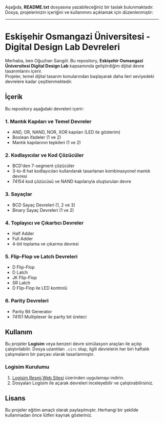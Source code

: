 Aşağıda, **README.txt** dosyasına yazabileceğiniz bir taslak bulunmaktadır. Dosya, projelerinizin içeriğini ve kullanımını açıklamak için düzenlenmiştir:  

---

# Eskişehir Osmangazi Üniversitesi - Digital Design Lab Devreleri  

Merhaba, ben Oğuzhan Sarıgöl. Bu repository, **Eskişehir Osmangazi Üniversitesi Digital Design Lab** kapsamında geliştirdiğim dijital devre tasarımlarını içerir.  
Projeler, temel dijital tasarım konularından başlayarak daha ileri seviyedeki devrelere kadar çeşitlenmektedir.  

## İçerik  
Bu repository aşağıdaki devreleri içerir:  

### 1. **Mantık Kapıları ve Temel Devreler**  
- AND, OR, NAND, NOR, XOR kapıları (LED ile gösterim)  
- Boolean ifadeler (1 ve 2)  
- Mantık kapılarının tepkileri (1 ve 2)  

### 2. **Kodlayıcılar ve Kod Çözücüler**  
- BCD'den 7-segment çözücüler  
- 3-to-8 hat kodlayıcıları kullanılarak tasarlanan kombinasyonel mantık devresi  
- 74154 kod çözücüsü ve NAND kapılarıyla oluşturulan devre  

### 3. **Sayaçlar**  
- BCD Sayaç Devreleri (1, 2 ve 3)  
- Binary Sayaç Devreleri (1 ve 2)  

### 4. **Toplayıcı ve Çıkartıcı Devreler**  
- Half Adder  
- Full Adder  
- 4-bit toplama ve çıkarma devresi  

### 5. **Flip-Flop ve Latch Devreleri**  
- D Flip-Flop  
- D Latch  
- JK Flip-Flop  
- SR Latch  
- D Flip-Flop ile LED kontrolü  

### 6. **Parity Devreleri**  
- Parity Bit Generator  
- 74151 Multiplexer ile parity bit üreteci  

## Kullanım  
Bu projeler **Logisim** veya benzeri devre simülasyon araçları ile açılıp çalıştırılabilir. Dosya uzantıları `.circ` olup, ilgili devrelerin her biri haftalık çalışmaların bir parçası olarak tasarlanmıştır.  

### Logisim Kurulumu  
1. [Logisim Resmi Web Sitesi](http://www.cburch.com/logisim/) üzerinden uygulamayı indirin.  
2. Dosyaları Logisim ile açarak devreleri inceleyebilir ve çalıştırabilirsiniz.  

## Lisans  
Bu projeler eğitim amaçlı olarak paylaşılmıştır. Herhangi bir şekilde kullanmadan önce lütfen kaynak gösteriniz.  

